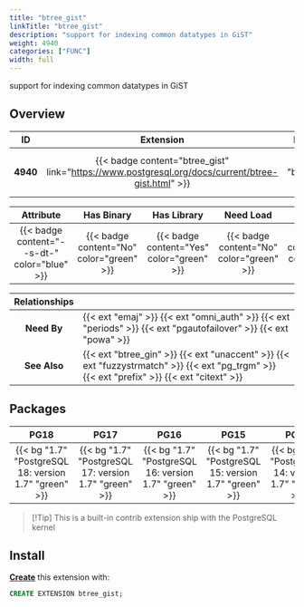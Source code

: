 ```yaml
---
title: "btree_gist"
linkTitle: "btree_gist"
description: "support for indexing common datatypes in GiST"
weight: 4940
categories: ["FUNC"]
width: full
---
```


support for indexing common datatypes in GiST


## Overview

|    ID    | Extension |  Package   | Version |        Category        |           License            |       Language       |
|:--------:|:---------:|:----------:|:-------:|:----------------------:|:----------------------------:|:--------------------:|
| **4940** | {{< badge content="btree_gist" link="https://www.postgresql.org/docs/current/btree-gist.html" >}} | {{< ext "btree_gist" >}} | `1.7` | {{< category "FUNC" >}} | {{< license "PostgreSQL" >}} | {{< language "C" >}} |


|  Attribute | Has Binary | Has Library | Need Load | Has DDL | Relocatable | Trusted |
|:----------:|:----------:|:-----------:|:---------:|:-------:|:-----------:|:-------:|
| {{< badge content="--s-dt-" color="blue" >}} | {{< badge content="No" color="green" >}} | {{< badge content="Yes" color="green" >}} | {{< badge content="No" color="green" >}} | {{< badge content="Yes" color="green" >}} | {{< badge content="no" color="red" >}} | {{< badge content="yes" color="green" >}} |


| **Relationships** |   |
|:-----------------:|:----|
|    **Need By**    | {{< ext "emaj" >}} {{< ext "omni_auth" >}} {{< ext "periods" >}} {{< ext "pgautofailover" >}} {{< ext "powa" >}} |
|   **See Also**    | {{< ext "btree_gin" >}} {{< ext "unaccent" >}} {{< ext "fuzzystrmatch" >}} {{< ext "pg_trgm" >}} {{< ext "prefix" >}} {{< ext "citext" >}} |


## Packages

| **PG18** | **PG17** | **PG16** | **PG15** | **PG14** |
|:--------:|:--------:|:--------:|:--------:|:--------:|
| {{< bg "1.7" "PostgreSQL 18: version 1.7" "green" >}} | {{< bg "1.7" "PostgreSQL 17: version 1.7" "green" >}} | {{< bg "1.7" "PostgreSQL 16: version 1.7" "green" >}} | {{< bg "1.7" "PostgreSQL 15: version 1.7" "green" >}} | {{< bg "1.7" "PostgreSQL 14: version 1.7" "green" >}} |

> [!Tip] This is a built-in contrib extension ship with the PostgreSQL kernel


## Install

[**Create**](https://ext.pgsty.com/usage/create) this extension with:

```sql
CREATE EXTENSION btree_gist;
```
